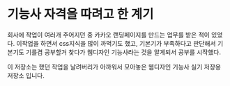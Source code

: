 # 기능사 자격을 따려고 한 계기

회사에 작업이 여러개 주어지던 중 카카오 랜딩페이지를 만드는 업무를 받은 적이 있었다.
이작업을 하면서 css지식을 많이 까먹기도 했고, 기본기가 부족하다고 판단해서 기본기도 기를겸 공부할거 찾다가 웹디자인 기능사라는 것을 알게되서 공부를 시작했다.

이 저장소는 했던 작업을 날려버리가 아까워서 모아놓은 웹디자인 기능사 실기 저장용 저장소 입니다.
